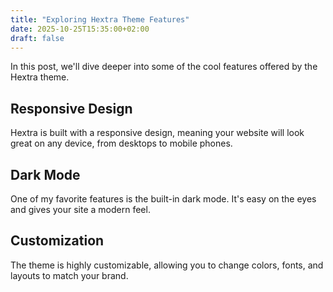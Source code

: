 ```yaml
---
title: "Exploring Hextra Theme Features"
date: 2025-10-25T15:35:00+02:00
draft: false
---
```


In this post, we'll dive deeper into some of the cool features offered by the Hextra theme.

## Responsive Design

Hextra is built with a responsive design, meaning your website will look great on any device, from desktops to mobile phones.

## Dark Mode

One of my favorite features is the built-in dark mode. It's easy on the eyes and gives your site a modern feel.

## Customization

The theme is highly customizable, allowing you to change colors, fonts, and layouts to match your brand.
